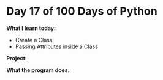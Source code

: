 # Day 17 of 100 Days of Python

**What I learn today:**
* Create a Class
* Passing Attributes inside a Class

**Project:**

**What the program does:**
